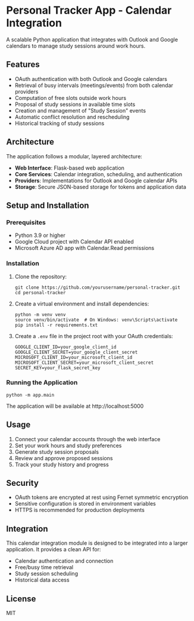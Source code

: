 # Personal Tracker App - Calendar Integration

A scalable Python application that integrates with Outlook and Google calendars to manage study sessions around work hours.

## Features

- OAuth authentication with both Outlook and Google calendars
- Retrieval of busy intervals (meetings/events) from both calendar providers
- Computation of free slots outside work hours
- Proposal of study sessions in available time slots
- Creation and management of "Study Session" events
- Automatic conflict resolution and rescheduling
- Historical tracking of study sessions

## Architecture

The application follows a modular, layered architecture:

- **Web Interface**: Flask-based web application
- **Core Services**: Calendar integration, scheduling, and authentication
- **Providers**: Implementations for Outlook and Google calendar APIs
- **Storage**: Secure JSON-based storage for tokens and application data

## Setup and Installation

### Prerequisites

- Python 3.9 or higher
- Google Cloud project with Calendar API enabled
- Microsoft Azure AD app with Calendar.Read permissions

### Installation

1. Clone the repository:
   ```
   git clone https://github.com/yourusername/personal-tracker.git
   cd personal-tracker
   ```

2. Create a virtual environment and install dependencies:
   ```
   python -m venv venv
   source venv/bin/activate  # On Windows: venv\Scripts\activate
   pip install -r requirements.txt
   ```

3. Create a `.env` file in the project root with your OAuth credentials:
   ```
   GOOGLE_CLIENT_ID=your_google_client_id
   GOOGLE_CLIENT_SECRET=your_google_client_secret
   MICROSOFT_CLIENT_ID=your_microsoft_client_id
   MICROSOFT_CLIENT_SECRET=your_microsoft_client_secret
   SECRET_KEY=your_flask_secret_key
   ```

### Running the Application

```
python -m app.main
```

The application will be available at http://localhost:5000

## Usage

1. Connect your calendar accounts through the web interface
2. Set your work hours and study preferences
3. Generate study session proposals
4. Review and approve proposed sessions
5. Track your study history and progress

## Security

- OAuth tokens are encrypted at rest using Fernet symmetric encryption
- Sensitive configuration is stored in environment variables
- HTTPS is recommended for production deployments

## Integration

This calendar integration module is designed to be integrated into a larger application. It provides a clean API for:

- Calendar authentication and connection
- Free/busy time retrieval
- Study session scheduling
- Historical data access

## License

MIT

